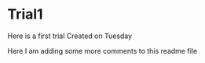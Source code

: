 # Trial1
Here is a first trial
Created on Tuesday

Here I am adding some more comments to this readme file

